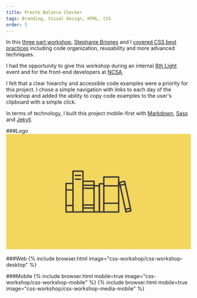 ```yaml
---
title: Presto Balance Checker
tags: Branding, Visual Design, HTML, CSS
order: 5
---
```


In this [three part workshop](http://www.adamkaplan.me/css-workshop), [Stephanie Briones](http://www.stephaniebriones.com) and I [covered CSS best practices](https://github.com/aekaplan/css-workshop/blob/gh-pages/README.md) including code organization, reusability and more advanced techniques.

I had the opportunity to give this workshop during an internal [8th Light](https://8thlight.com) event and for the front-end developers at [NCSA](http://www.ncsasports.org).

I felt that a clear hiearchy and accessible code examples were a priority for this project. I chose a simple navigation with links to each day of the workshop and added the ability to copy code examples to the user's clipboard with a simple click.

In terms of technology, I built this project mobile-first with [Markdown](http://daringfireball.net/projects/markdown), [Sass](http://sass-lang.com) and [Jekyll](http://jekyllrb.com).

###Logo
![Checklist Logo](/assets/images/work/css-workshop/css-workshop-logo.svg)

###Web
{% include browser.html image="css-workshop/css-workshop-desktop" %}

###Mobile
{% include browser.html mobile=true image="css-workshop/css-workshop-mobile" %}
{% include browser.html mobile=true image="css-workshop/css-workshop-media-mobile" %}
